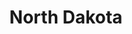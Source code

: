 ---
title: "North Dakota"
hashtag: "north-dakota"
borders:
  - Canada
  - Minnesota
  - Montana
  - South Dakota
tags:
  - State
  - United States
---